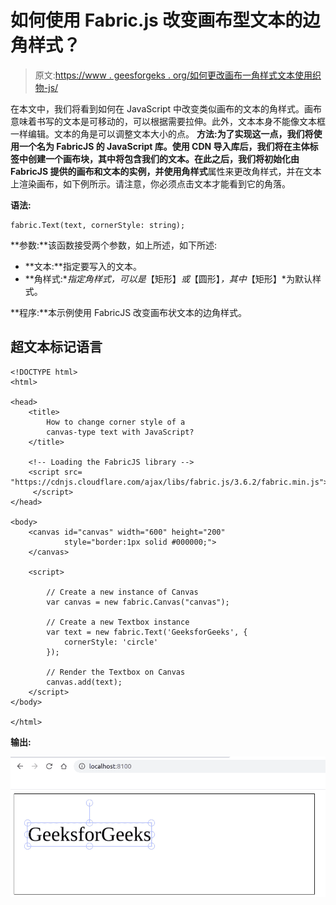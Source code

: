 # 如何使用 Fabric.js 改变画布型文本的边角样式？

> 原文:[https://www . geesforgeks . org/如何更改画布一角样式文本使用织物-js/](https://www.geeksforgeeks.org/how-to-change-corner-style-of-a-canvas-type-text-using-fabric-js/)

在本文中，我们将看到如何在 JavaScript 中改变类似画布的文本的角样式。画布意味着书写的文本是可移动的，可以根据需要拉伸。此外，文本本身不能像文本框一样编辑。文本的角是可以调整文本大小的点。
**方法:**为了实现这一点，我们将使用一个名为 FabricJS 的 JavaScript 库。使用 CDN 导入库后，我们将在主体标签中创建一个画布块，其中将包含我们的文本。在此之后，我们将初始化由 FabricJS 提供的画布和文本的实例，并使用**角样式**属性来更改角样式，并在文本上渲染画布，如下例所示。请注意，你必须点击文本才能看到它的角落。

**语法:**

```
fabric.Text(text, cornerStyle: string); 
```

**参数:**该函数接受两个参数，如上所述，如下所述:

*   **文本:**指定要写入的文本。
*   **角样式:**指定角样式，可以是*【矩形】*或*【圆形】*，其中*【矩形】*为默认样式。

**程序:**本示例使用 FabricJS 改变画布状文本的边角样式。

## 超文本标记语言

```
<!DOCTYPE html>
<html>

<head>
    <title>
        How to change corner style of a
        canvas-type text with JavaScript?
    </title>

    <!-- Loading the FabricJS library -->
    <script src=
"https://cdnjs.cloudflare.com/ajax/libs/fabric.js/3.6.2/fabric.min.js">
     </script>
</head>

<body>
    <canvas id="canvas" width="600" height="200"
            style="border:1px solid #000000;">
    </canvas>

    <script>

        // Create a new instance of Canvas
        var canvas = new fabric.Canvas("canvas");

        // Create a new Textbox instance
        var text = new fabric.Text('GeeksforGeeks', {
            cornerStyle: 'circle'
        });

        // Render the Textbox on Canvas
        canvas.add(text);
    </script>
</body>

</html>
```

**输出:**

![](img/c5294a701154a631927388aa71cc3429.png)